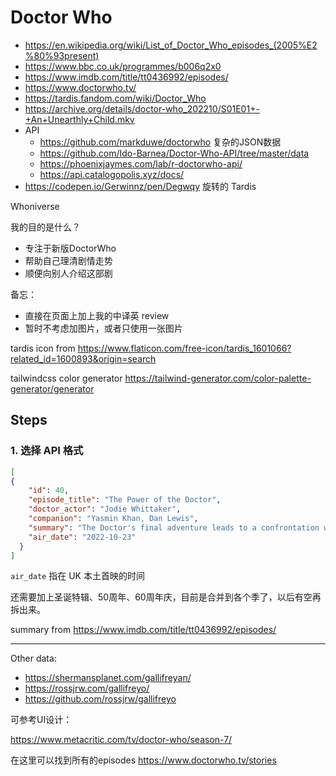 # Doctor Who

- https://en.wikipedia.org/wiki/List_of_Doctor_Who_episodes_(2005%E2%80%93present)
- https://www.bbc.co.uk/programmes/b006q2x0
- https://www.imdb.com/title/tt0436992/episodes/
- https://www.doctorwho.tv/
- https://tardis.fandom.com/wiki/Doctor_Who
- https://archive.org/details/doctor-who_202210/S01E01+-+An+Unearthly+Child.mkv
- API
  - https://github.com/markduwe/doctorwho 复杂的JSON数据
  - https://github.com/Ido-Barnea/Doctor-Who-API/tree/master/data
  - https://phoenixjaymes.com/lab/r-doctorwho-api/
  - https://api.catalogopolis.xyz/docs/
- https://codepen.io/Gerwinnz/pen/Degwqy 旋转的 Tardis

Whoniverse

我的目的是什么？

- 专注于新版DoctorWho
- 帮助自己理清剧情走势
- 顺便向别人介绍这部剧

备忘：

- 直接在页面上加上我的中译英 review
- 暂时不考虑加图片，或者只使用一张图片

tardis icon from https://www.flaticon.com/free-icon/tardis_1601066?related_id=1600893&origin=search

tailwindcss color generator https://tailwind-generator.com/color-palette-generator/generator


## Steps

### 1. 选择 API 格式

```json
[
{
    "id": 40,
    "episode_title": "The Power of the Doctor",
    "doctor_actor": "Jodie Whittaker",
    "companion": "Yasmin Khan, Dan Lewis",
    "summary": "The Doctor's final adventure leads to a confrontation with the Master and a dramatic regeneration.",
    "air_date": "2022-10-23"
  }
]
```

`air_date` 指在 UK 本土首映的时间

还需要加上圣诞特辑、50周年、60周年庆，目前是合并到各个季了，以后有空再拆出来。

summary from https://www.imdb.com/title/tt0436992/episodes/

---

Other data:

- https://shermansplanet.com/gallifreyan/
- https://rossjrw.com/gallifreyo/
- https://github.com/rossjrw/gallifreyo


可参考UI设计：

https://www.metacritic.com/tv/doctor-who/season-7/

在这里可以找到所有的episodes https://www.doctorwho.tv/stories
